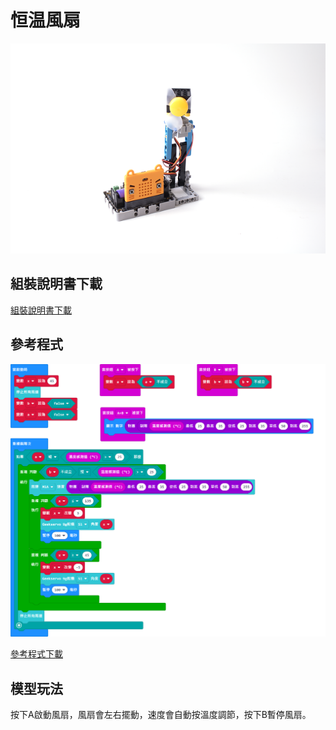 # 恒温風扇

![](../images/fan.png)

## 組裝說明書下載

[組裝說明書下載](https://drive.google.com/drive/folders/1wg_edUZFrqyUONA0FJ6vFBkGArRsfnf4?usp=sharing)

## 參考程式

![](../images/fan_code.png)

[參考程式下載](https://makecode.microbit.org/_aJ1U9eDVcY9r)

## 模型玩法

按下A啟動風扇，風扇會左右擺動，速度會自動按溫度調節，按下B暫停風扇。